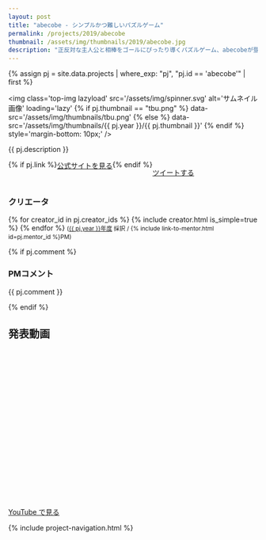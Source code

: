 ```yaml
---
layout: post
title: "abecobe - シンプルかつ難しいパズルゲーム"
permalink: /projects/2019/abecobe
thumbnail: /assets/img/thumbnails/2019/abecobe.jpg
description: "正反対な主人公と相棒をゴールにぴったり導くパズルゲーム、abecobeが登場しました。操作は上下左右方向のフリックのみ。２つのキャラクターをぴったりゴールに持っていくだけです。制限時間内にどれだけクリアできるでしょうか？"
---
```


{% assign pj = site.data.projects | where_exp: "pj", "pj.id == 'abecobe'" | first %}

<img class='top-img lazyload' src='/assets/img/spinner.svg' alt='サムネイル画像' loading='lazy'
{% if pj.thumbnail == "tbu.png" %} data-src='/assets/img/thumbnails/tbu.png'
{% else %}                         data-src='/assets/img/thumbnails/{{ pj.year }}/{{ pj.thumbnail }}'
{% endif %}                        style='margin-bottom: 10px;' />

{{ pj.description }}

<div style='display: flex; flex-wrap: wrap'>
  {% if pj.link %}
  <a href="{{ pj.link }}" target="_blank" class="button">公式サイトを見る</a>
  {% endif %}

  <a href="https://twitter.com/intent/tweet?text={{ pj.title }}&via=MitouJr&hashtags=未踏ジュニア&related=MitouJr&lang=jp&url={{ site.url }}/projects/{{ pj.year }}/{{ pj.id }}" class="button" target="_blank" rel="noopener">ツイートする</a>
</div>

### クリエータ
<p>
{% for creator_id in pj.creator_ids %}
  {% include creator.html is_simple=true %}
{% endfor %}
<small>(<a href='/projects/{{ pj.year }}'>{{ pj.year }}年度</a> 採択 / {% include link-to-mentor.html id=pj.mentor_id %}PM)</small>
</p>

{% if pj.comment %}
### PMコメント
<p class="project-comment">{{ pj.comment }}</p>
{% endif %}

## 発表動画
<div class="youtube">
  <iframe width="560" height="315" class="lazyload" data-src="https://www.youtube.com/embed/{{ pj.youtube }}?rel=0" frameborder="0" allowfullscreen=""></iframe>
</div>
<a href="https://www.youtube.com/watch?v={{ pj.youtube }}" target="_blank" rel="noopener" class="button">YouTube で見る</a>

{% include project-navigation.html %}

